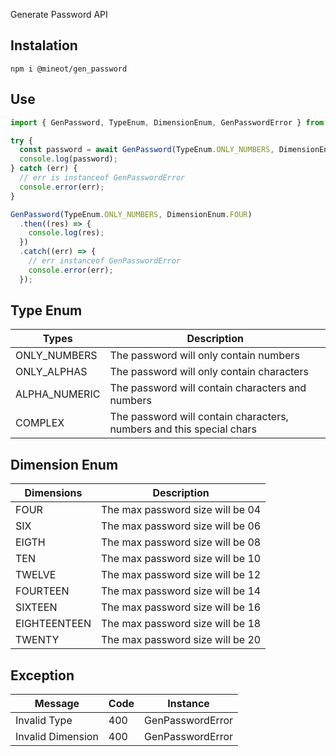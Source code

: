 Generate Password API

## Instalation

```
npm i @mineot/gen_password
```

## Use

```javascript
import { GenPassword, TypeEnum, DimensionEnum, GenPasswordError } from "@mineot/gen_password";

try {
  const password = await GenPassword(TypeEnum.ONLY_NUMBERS, DimensionEnum.FOUR);
  console.log(password);
} catch (err) {
  // err is instanceof GenPasswordError
  console.error(err);
}

GenPassword(TypeEnum.ONLY_NUMBERS, DimensionEnum.FOUR)
  .then((res) => {
    console.log(res);
  })
  .catch((err) => {
    // err instanceof GenPasswordError
    console.error(err);
  });
```

## Type Enum

| Types         | Description                                                          |
| ------------- | -------------------------------------------------------------------- |
| ONLY_NUMBERS  | The password will only contain numbers                               |
| ONLY_ALPHAS   | The password will only contain characters                            |
| ALPHA_NUMERIC | The password will contain characters and numbers                     |
| COMPLEX       | The password will contain characters, numbers and this special chars |

## Dimension Enum

| Dimensions   | Description                      |
| ------------ | -------------------------------- |
| FOUR         | The max password size will be 04 |
| SIX          | The max password size will be 06 |
| EIGTH        | The max password size will be 08 |
| TEN          | The max password size will be 10 |
| TWELVE       | The max password size will be 12 |
| FOURTEEN     | The max password size will be 14 |
| SIXTEEN      | The max password size will be 16 |
| EIGHTEENTEEN | The max password size will be 18 |
| TWENTY       | The max password size will be 20 |

## Exception

| Message             | Code | Instance         |
| ------------------- | ---- | ---------------- |
| Invalid Type        | 400  | GenPasswordError |
| Invalid Dimension   | 400  | GenPasswordError |
